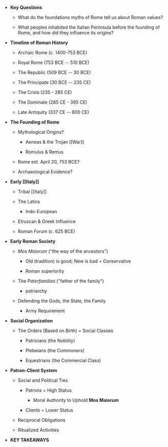 -   **Key Questions**

    -   What do the foundations myths of Rome tell us about Roman values?

    -   What peoples inhabited the Italian Peninsula before the founding of Rome, and how did they influence its origins?

-   **Timeline of Roman History**

    -   Archaic Rome (c. 1400-753 BCE)

    -   Royal Rome (753 BCE -- 510 BCE)

    -   The Republic (509 BCE -- 30 BCE)

    -   The Principate (30 BCE -- 235 CE)

    -   The Crisis (235 - 285 CE)

    -   The Dominate (285 CE - 395 CE)

    -   Late Antiquity (337 CE -- 800 CE)

-   **The Founding of Rome**

    -   Mythological Origins?

        -   Aeneas & the Trojan [[War]]

        -   Romulus & Remus

    -   Rome est. April 20, 753 BCE?

    -   Archaeological Evidence?

-   **Early [[Italy]]**

    -   Tribal [[Italy]]

    -   The Latins

        -   Indo-European

    -   Etruscan & Greek Influence

    -   Roman Forum (c. 625 BCE)

-   **Early Roman Society**

    -   *Mos Maiorum* ("the way of the ancestors")

        -   Old (tradition) is good; New is bad = Conservative

        -   Roman superiority

    -   The *Paterfamilias* ("father of the family")

        -   patriarchy

    -   Defending the Gods, the State, the Family

        -   Army Requirement

-   **Social Organization**

    -   The Orders (Based on Birth) = Social Classes

        -   Patricians (the Nobility)

        -   Plebeians (the Commoners)

        -   Equestrians (the Commercial Class)

-   **Patron-Client System**

    -   Social and Political Ties

        -   Patrons = High Status

            -   Moral Authority to Uphold **Mos Maiorum**

        -   Clients = Lower Status

    -   Reciprocal Obligations

    -   Ritualized Activities

-   **KEY TAKEAWAYS**

